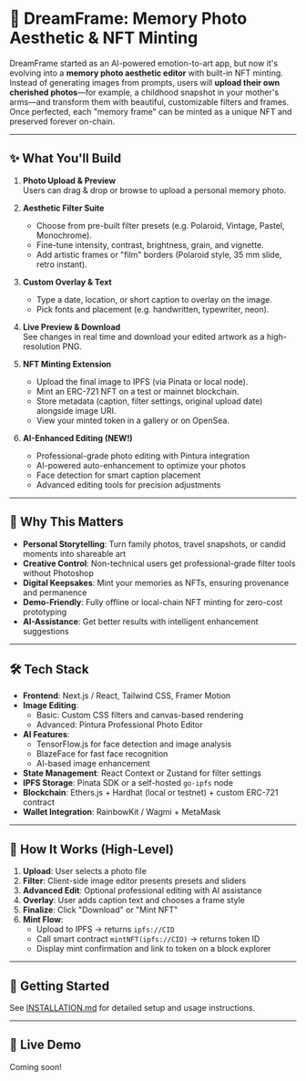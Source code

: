 # 📸 DreamFrame: Memory Photo Aesthetic & NFT Minting

DreamFrame started as an AI-powered emotion-to-art app, but now it's evolving into a **memory photo aesthetic editor** with built-in NFT minting. Instead of generating images from prompts, users will **upload their own cherished photos**—for example, a childhood snapshot in your mother's arms—and transform them with beautiful, customizable filters and frames. Once perfected, each "memory frame" can be minted as a unique NFT and preserved forever on-chain.

---

## ✨ What You'll Build

1. **Photo Upload & Preview**  
   Users can drag & drop or browse to upload a personal memory photo.

2. **Aesthetic Filter Suite**  
   - Choose from pre-built filter presets (e.g. Polaroid, Vintage, Pastel, Monochrome).  
   - Fine-tune intensity, contrast, brightness, grain, and vignette.  
   - Add artistic frames or "film" borders (Polaroid style, 35 mm slide, retro instant).

3. **Custom Overlay & Text**  
   - Type a date, location, or short caption to overlay on the image.  
   - Pick fonts and placement (e.g. handwritten, typewriter, neon).

4. **Live Preview & Download**  
   See changes in real time and download your edited artwork as a high-resolution PNG.

5. **NFT Minting Extension**  
   - Upload the final image to IPFS (via Pinata or local node).  
   - Mint an ERC-721 NFT on a test or mainnet blockchain.  
   - Store metadata (caption, filter settings, original upload date) alongside image URI.  
   - View your minted token in a gallery or on OpenSea.

6. **AI-Enhanced Editing (NEW!)**
   - Professional-grade photo editing with Pintura integration
   - AI-powered auto-enhancement to optimize your photos
   - Face detection for smart caption placement
   - Advanced editing tools for precision adjustments

---

## 🚀 Why This Matters

- **Personal Storytelling**: Turn family photos, travel snapshots, or candid moments into shareable art  
- **Creative Control**: Non-technical users get professional-grade filter tools without Photoshop  
- **Digital Keepsakes**: Mint your memories as NFTs, ensuring provenance and permanence  
- **Demo-Friendly**: Fully offline or local-chain NFT minting for zero-cost prototyping  
- **AI-Assistance**: Get better results with intelligent enhancement suggestions

---

## 🛠️ Tech Stack

- **Frontend**: Next.js / React, Tailwind CSS, Framer Motion  
- **Image Editing**: 
  - Basic: Custom CSS filters and canvas-based rendering
  - Advanced: Pintura Professional Photo Editor
- **AI Features**:
  - TensorFlow.js for face detection and image analysis
  - BlazeFace for fast face recognition
  - AI-based image enhancement
- **State Management**: React Context or Zustand for filter settings  
- **IPFS Storage**: Pinata SDK or a self-hosted `go-ipfs` node  
- **Blockchain**: Ethers.js + Hardhat (local or testnet) + custom ERC-721 contract  
- **Wallet Integration**: RainbowKit / Wagmi + MetaMask

---

## 📝 How It Works (High-Level)

1. **Upload**: User selects a photo file  
2. **Filter**: Client-side image editor presents presets and sliders  
3. **Advanced Edit**: Optional professional editing with AI assistance
4. **Overlay**: User adds caption text and chooses a frame style  
5. **Finalize**: Click "Download" or "Mint NFT"  
6. **Mint Flow**:  
   - Upload to IPFS → returns `ipfs://CID`  
   - Call smart contract `mintNFT(ipfs://CID)` → returns token ID  
   - Display mint confirmation and link to token on a block explorer  

---

## 🔧 Getting Started

See [INSTALLATION.md](./INSTALLATION.md) for detailed setup and usage instructions.

---

## 📱 Live Demo

Coming soon!